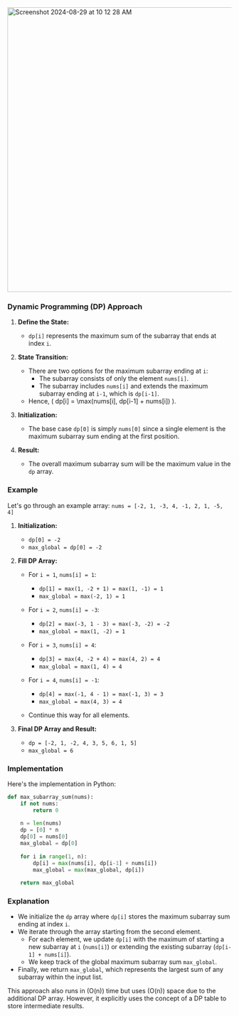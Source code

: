 <img width="640" alt="Screenshot 2024-08-29 at 10 12 28 AM" src="https://github.com/user-attachments/assets/a6eedf29-da96-4e4f-91f1-12a03e82cf47">

### Dynamic Programming (DP) Approach

1. **Define the State:**
   - `dp[i]` represents the maximum sum of the subarray that ends at index `i`.

2. **State Transition:**
   - There are two options for the maximum subarray ending at `i`:
     - The subarray consists of only the element `nums[i]`.
     - The subarray includes `nums[i]` and extends the maximum subarray ending at `i-1`, which is `dp[i-1]`.
   - Hence, \( dp[i] = \max(nums[i], dp[i-1] + nums[i]) \).

3. **Initialization:**
   - The base case `dp[0]` is simply `nums[0]` since a single element is the maximum subarray sum ending at the first position.

4. **Result:**
   - The overall maximum subarray sum will be the maximum value in the `dp` array.

### Example

Let's go through an example array: `nums = [-2, 1, -3, 4, -1, 2, 1, -5, 4]`

1. **Initialization:**
   - `dp[0] = -2`
   - `max_global = dp[0] = -2`

2. **Fill DP Array:**
   - For `i = 1`, `nums[i] = 1`:
     - `dp[1] = max(1, -2 + 1) = max(1, -1) = 1`
     - `max_global = max(-2, 1) = 1`

   - For `i = 2`, `nums[i] = -3`:
     - `dp[2] = max(-3, 1 - 3) = max(-3, -2) = -2`
     - `max_global = max(1, -2) = 1`

   - For `i = 3`, `nums[i] = 4`:
     - `dp[3] = max(4, -2 + 4) = max(4, 2) = 4`
     - `max_global = max(1, 4) = 4`

   - For `i = 4`, `nums[i] = -1`:
     - `dp[4] = max(-1, 4 - 1) = max(-1, 3) = 3`
     - `max_global = max(4, 3) = 4`
  
   - Continue this way for all elements.

3. **Final DP Array and Result:**
   - `dp = [-2, 1, -2, 4, 3, 5, 6, 1, 5]`
   - `max_global = 6`

### Implementation

Here's the implementation in Python:

```python
def max_subarray_sum(nums):
    if not nums:
        return 0
    
    n = len(nums)
    dp = [0] * n
    dp[0] = nums[0]
    max_global = dp[0]
    
    for i in range(1, n):
        dp[i] = max(nums[i], dp[i-1] + nums[i])
        max_global = max(max_global, dp[i])
    
    return max_global
```

### Explanation

- We initialize the `dp` array where `dp[i]` stores the maximum subarray sum ending at index `i`.
- We iterate through the array starting from the second element.
  - For each element, we update `dp[i]` with the maximum of starting a new subarray at `i` (`nums[i]`) or extending the existing subarray (`dp[i-1] + nums[i]`).
  - We keep track of the global maximum subarray sum `max_global`.
- Finally, we return `max_global`, which represents the largest sum of any subarray within the input list.

This approach also runs in \(O(n)\) time but uses \(O(n)\) space due to the additional DP array. However, it explicitly uses the concept of a DP table to store intermediate results.
